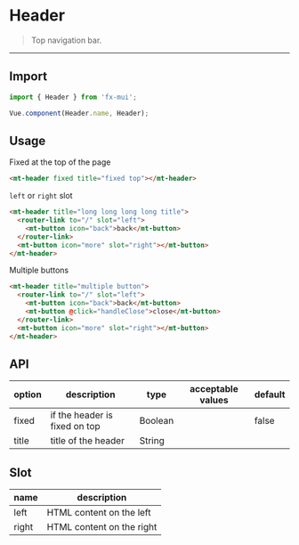 # Header

> Top navigation bar.

-------------

## Import

```javascript
import { Header } from 'fx-mui';

Vue.component(Header.name, Header);
```

## Usage

Fixed at the top of the page

```html
<mt-header fixed title="fixed top"></mt-header>
```

`left` or `right` slot

```html
<mt-header title="long long long long title">
  <router-link to="/" slot="left">
    <mt-button icon="back">back</mt-button>
  </router-link>
  <mt-button icon="more" slot="right"></mt-button>
</mt-header>
```

Multiple buttons

```html
<mt-header title="multiple button">
  <router-link to="/" slot="left">
    <mt-button icon="back">back</mt-button>
    <mt-button @click="handleClose">close</mt-button>
  </router-link>
  <mt-button icon="more" slot="right"></mt-button>
</mt-header>
```

## API
| option | description | type | acceptable values | default |
|------|-------|---------|-------|--------|
| fixed | if the header is fixed on top | Boolean | | false |
| title | title of the header | String | | |

## Slot
| name | description |
|------|--------|
| left | HTML content on the left |
| right | HTML content on the right |
